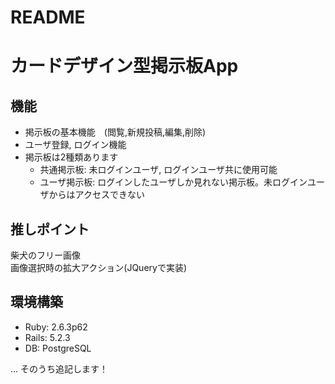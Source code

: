 # README

# カードデザイン型掲示板App

## 機能

- 掲示板の基本機能　(閲覧,新規投稿,編集,削除)
- ユーザ登録, ログイン機能
- 掲示板は2種類あります
    - 共通掲示板: 未ログインユーザ, ログインユーザ共に使用可能
    - ユーザ掲示板: ログインしたユーザしか見れない掲示板。未ログインユーザからはアクセスできない

##  推しポイント
柴犬のフリー画像<br>
画像選択時の拡大アクション(JQueryで実装)

## 環境構築

- Ruby: 2.6.3p62
- Rails: 5.2.3
- DB: PostgreSQL

... そのうち追記します！


